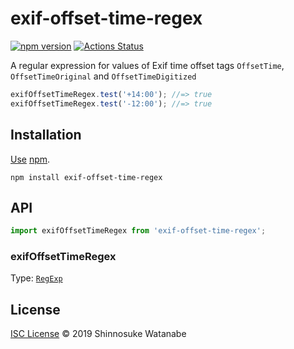# exif-offset-time-regex

[![npm version](https://img.shields.io/npm/v/exif-offset-time-regex.svg)](https://www.npmjs.com/package/exif-offset-time-regex)
[![Actions Status](https://wdp9fww0r9.execute-api.us-west-2.amazonaws.com/production/badge/shinnn/exif-offset-time-regex)](https://wdp9fww0r9.execute-api.us-west-2.amazonaws.com/production/results/shinnn/exif-offset-time-regex)

A regular expression for values of Exif time offset tags `OffsetTime`, `OffsetTimeOriginal` and `OffsetTimeDigitized`

```javascript
exifOffsetTimeRegex.test('+14:00'); //=> true
exifOffsetTimeRegex.test('-12:00'); //=> true
```

## Installation

[Use](https://docs.npmjs.com/cli/install) [npm](https://docs.npmjs.com/about-npm/).

```
npm install exif-offset-time-regex
```

## API

```javascript
import exifOffsetTimeRegex from 'exif-offset-time-regex';
```

### exifOffsetTimeRegex

Type: [`RegExp`](https://developer.mozilla.org/docs/Web/JavaScript/Reference/Global_Objects/RegExp)

<!--
It has three capture groups `sign`, `hours` and `minutes`.

```javascript
exifOffsetTimeRegex.exec('+05:45');
/*=> [
  '+05:45',
  '+',
  '05',
  '45',
  groups: {
    sign: '+',
    hour: '05',
    minutes: '45'
  }
] */
```
-->

## License

[ISC License](./LICENSE) © 2019 Shinnosuke Watanabe
